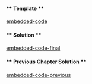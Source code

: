 <!-- Add translation for the following page: https://vyper.fun/#/2/init
Do NOT change the code below. The below code runs the code editor -->

<!-- tabs:start -->

#### ** Template **

[embedded-code](../assets/2/2.4-template-code.vy ':include :type=code embed-template')

#### ** Solution **

[embedded-code-final](../assets/2/2.4-finished-code.vy ':include :type=code embed-final')

#### ** Previous Chapter Solution **

[embedded-code-previous](../assets/2/2.3-finished-code.vy ':include :type=code embed-previous')

<!-- tabs:end -->
